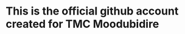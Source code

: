 # This is the official github account created for TMC Moodubidire

<!---
cndwastemanagement/cndwastemanagement is a ✨ special ✨ repository because its `README.md` (this file) appears on your GitHub profile.
You can click the Preview link to take a look at your changes.
--->
